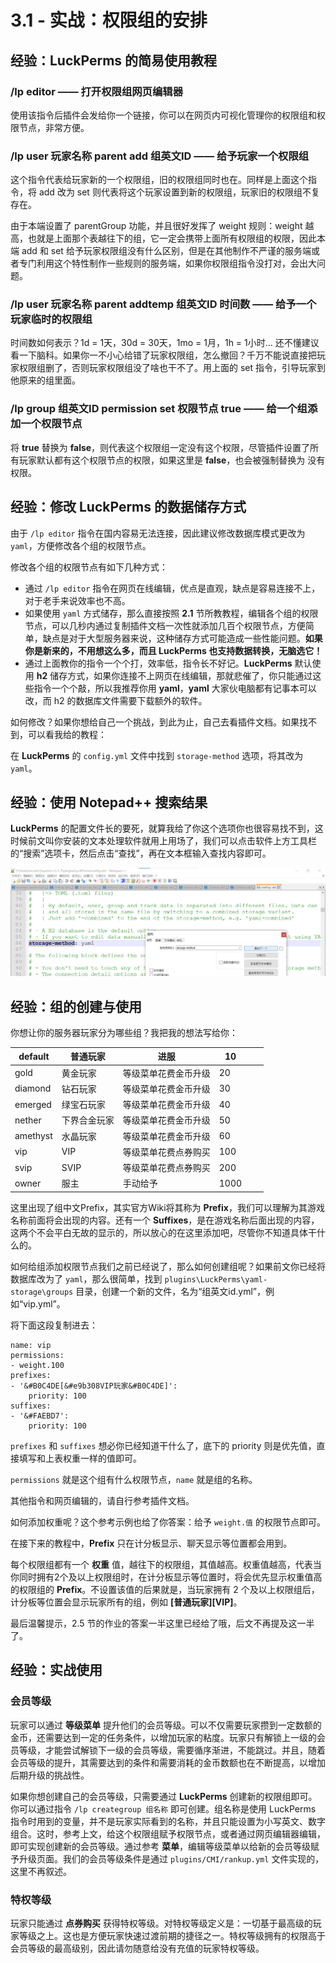 # 3.1 - 实战：权限组的安排

## 经验：LuckPerms 的简易使用教程

### /lp editor —— 打开权限组网页编辑器

使用该指令后插件会发给你一个链接，你可以在网页内可视化管理你的权限组和权限节点，非常方便。

### /lp user 玩家名称 parent add 组英文ID —— 给予玩家一个权限组

这个指令代表给玩家新的一个权限组，旧的权限组同时也在。同样是上面这个指令，将 add 改为 set 则代表将这个玩家设置到新的权限组，玩家旧的权限组不复存在。

由于本端设置了 parentGroup 功能，并且很好发挥了 weight 规则：weight 越高，也就是上面那个表越往下的组，它一定会携带上面所有权限组的权限，因此本端 add 和 set 给予玩家权限组没有什么区别，但是在其他制作不严谨的服务端或者专门利用这个特性制作一些规则的服务端，如果你权限组指令没打对，会出大问题。

### /lp user 玩家名称 parent addtemp 组英文ID 时间数 —— **给予一个玩家临时的权限组**

时间数如何表示？1d = 1天，30d = 30天，1mo = 1月，1h = 1小时... 还不懂建议看一下脑科。如果你一不小心给错了玩家权限组，怎么撤回？千万不能说直接把玩家权限组删了，否则玩家权限组没了啥也干不了。用上面的 set 指令，引导玩家到他原来的组里面。

### /lp group 组英文ID permission set 权限节点 true —— **给一个组添加一个权限节点**

将 **true** 替换为 **false**，则代表这个权限组一定没有这个权限，尽管插件设置了所有玩家默认都有这个权限节点的权限，如果这里是 **false**，也会被强制替换为 没有权限。

## 经验：修改 LuckPerms 的数据储存方式

由于 `/lp editor` 指令在国内容易无法连接，因此建议修改数据库模式更改为 `yaml`，方便修改各个组的权限节点。

修改各个组的权限节点有如下几种方式：

* 通过 `/lp editor` 指令在网页在线编辑，优点是直观，缺点是容易连接不上，对于老手来说效率也不高。
* 如果使用 `yaml` 方式储存，那么直接按照 **2.1** 节所教教程，编辑各个组的权限节点，可以几秒内通过复制插件文档一次性就添加几百个权限节点，方便简单，缺点是对于大型服务器来说，这种储存方式可能造成一些性能问题。**如果你是新来的，不用想这么多，而且 LuckPerms 也支持数据转换，无脑选它！**
* 通过上面教你的指令一个个打，效率低，指令长不好记。**LuckPerms** 默认使用 **h2** 储存方式，如果你连接不上网页在线编辑，那就悲催了，你只能通过这些指令一个个敲，所以我推荐你用 **yaml**，**yaml** 大家伙电脑都有记事本可以改，而 h2 的数据库文件需要下载额外的软件。

如何修改？如果你想给自己一个挑战，到此为止，自己去看插件文档。如果找不到，可以看我给的教程：

在 **LuckPerms** 的 `config.yml` 文件中找到 `storage-method` 选项，将其改为 `yaml`。

## 经验：使用 Notepad++ 搜索结果

**LuckPerms** 的配置文件长的要死，就算我给了你这个选项你也很容易找不到，这时候前文叫你安装的文本处理软件就用上用场了，我们可以点击软件上方工具栏的“搜索”选项卡，然后点击“查找”，再在文本框输入查找内容即可。

![](<../.gitbook/assets/image (8).png>)

## 经验：组的创建与使用

你想让你的服务器玩家分为哪些组？我把我的想法写给你：

| default  | 普通玩家   | 进服         | 10   |   |   |
| -------- | ------ | ---------- | ---- | - | - |
| gold     | 黄金玩家   | 等级菜单花费金币升级 | 20   |   |   |
| diamond  | 钻石玩家   | 等级菜单花费金币升级 | 30   |   |   |
| emerged  | 绿宝石玩家  | 等级菜单花费金币升级 | 40   |   |   |
| nether   | 下界合金玩家 | 等级菜单花费金币升级 | 50   |   |   |
| amethyst | 水晶玩家   | 等级菜单花费金币升级 | 60   |   |   |
| vip      | VIP    | 等级菜单花费点券购买 | 100  |   |   |
| svip     | SVIP   | 等级菜单花费点券购买 | 200  |   |   |
| owner    | 服主     | 手动给予       | 1000 |   |   |

这里出现了组中文Prefix，其实官方Wiki将其称为 **Prefix**，我们可以理解为其游戏名称前面将会出现的内容。还有一个 **Suffixes**，是在游戏名称后面出现的内容，这两个不会平白无故的显示的，所以放心的在这里添加吧，尽管你不知道具体干什么的。

如何给组添加权限节点我们之前已经说了，那么如何创建组呢？如果前文你已经将数据库改为了 `yaml`，那么很简单，找到 `plugins\LuckPerms\yaml-storage\groups` 目录，创建一个新的文件，名为“组英文id.yml”，例如“vip.yml”。

将下面这段复制进去：

```
name: vip
permissions:
- weight.100
prefixes:
- '&#B0C4DE[&#e9b308VIP玩家&#B0C4DE]':
    priority: 100
suffixes:
- '&#FAEBD7':
    priority: 100
```

`prefixes` 和 `suffixes` 想必你已经知道干什么了，底下的 priority 则是优先值，直接填写和上表权重一样的值即可。

`permissions` 就是这个组有什么权限节点，`name` 就是组的名称。

其他指令和网页编辑的，请自行参考插件文档。

如何添加权重呢？这个参考示例也给了你答案：给予 `weight.值` 的权限节点即可。

在接下来的教程中，**Prefix** 只在计分板显示、聊天显示等位置都会用到。

每个权限组都有一个 **权重** 值，越往下的权限组，其值越高。权重值越高，代表当你同时拥有2个及以上权限组时，在计分板显示等位置时，将会优先显示权重值高的权限组的 **Prefix**。不设置该值的后果就是，当玩家拥有 2 个及以上权限组后，计分板等位置会显示玩家所有的组，例如 **\[普通玩家]\[VIP]**。

最后温馨提示，2.5 节的作业的答案一半这里已经给了哦，后文不再提及这一半了。

## 经验：实战使用

### 会员等级

玩家可以通过 **等级菜单** 提升他们的会员等级。可以不仅需要玩家攒到一定数额的金币，还需要达到一定的任务条件，以增加玩家的粘度。玩家只有解锁上一级的会员等级，才能尝试解锁下一级的会员等级，需要循序渐进，不能跳过。并且，随着会员等级的提升，其需要达到的条件和需要消耗的金币数额也在不断提高，以增加后期升级的挑战性。

如果你想创建自己的会员等级，只需要通过 **LuckPerms** 创建新的权限组即可。你可以通过指令 `/lp creategroup 组名称` 即可创建。组名称是使用 LuckPerms 指令时用到的变量，并不是玩家实际看到的名称，并且只能设置为小写英文、数字组合。这时，参考上文，给这个权限组赋予权限节点，或者通过网页编辑器编辑，即可实现创建新的会员等级。通过参考 **菜单**，编辑等级菜单以给新的会员等级赋予升级页面。我们的会员等级条件是通过 `plugins/CMI/rankup.yml` 文件实现的，这里不再叙述。

### 特权等级

玩家只能通过 **点券购买** 获得特权等级。对特权等级定义是：一切基于最高级的玩家等级之上。这也是方便玩家快速过渡前期的捷径之一。特权等级拥有的权限高于会员等级的最高级别，因此请勿随意给没有充值的玩家特权等级。
